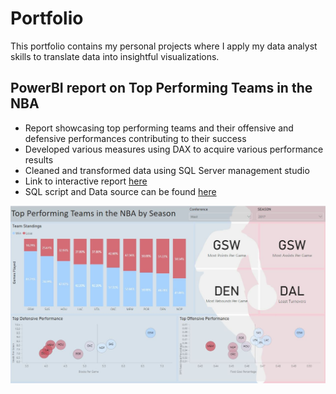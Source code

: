 # Portfolio
This portfolio contains my personal projects where I apply my data analyst skills to translate data into insightful visualizations.

## PowerBI report on Top Performing Teams in the NBA
* Report showcasing top performing teams and their offensive and defensive performances contributing to their success
* Developed various measures using DAX to acquire various performance results
* Cleaned and transformed data using SQL Server management studio
* Link to interactive report [here](https://app.powerbi.com/view?r=eyJrIjoiYzdjYjVlYmMtYTUxZC00MDVhLWJjOGMtNzQxZTJlZTBmZjI2IiwidCI6IjhhZWI3ZGU3LTdhNDEtNDI0Yy05NGIwLTJlMGNkMGNmM2Q3MiJ9)
* SQL script and Data source can be found [here](https://github.com/alexquan12/NBA_TeamPerformance)

![](/Report_Images/TeamPerformance_Report.JPG)
